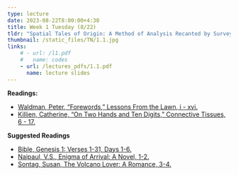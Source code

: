 ```yaml
---
type: lecture
date: 2023-08-22T8:00:00+4:30
title: Week 1 Tuesday (8/22)
tldr: "Spatial Tales of Origin: A Method of Analysis Recanted by Surveyors, Nomads and Lunatics"
thumbnail: /static_files/TN/1.1.jpg
links: 
    # - url: /l1.pdf
    #   name: codes
    - url: /lectures_pdfs/1.1.pdf
      name: lecture slides
---
```

**Readings:**
- [Waldman, Peter, “Forewords,” Lessons From the Lawn, i - xvi.](/LOTL_Test/readings_pdfs/week1/T/Waldman_Peter_LOTL_Forewords.pdf)
- [Killien, Catherine, “On Two Hands and Ten Digits,” Connective Tissues, 6 - 17.](/LOTL_Test/readings_pdfs/week1/T/Killien_On_Two_Hands_Connective_Tissues.pdf)

**Suggested Readings**
- [Bible, Genesis 1: Verses 1-31, Days 1-6.](/LOTL_Test/readings_pdfs/week1/T/Bible_Genesis.pdf)
- [Naipaul, V.S., Enigma of Arrival: A Novel, 1-2.](/LOTL_Test/readings_pdfs/week1/T/Naipaul_Enigma_of_Arrival_1.pdf)
- [Sontag, Susan, The Volcano Lover: A Romance, 3-4.](/LOTL_Test/readings_pdfs/week1/T/Sontag_Volcano_Lover_1.pdf)
